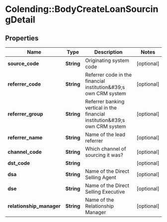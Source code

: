 # Colending::BodyCreateLoanSourcingDetail

## Properties
Name | Type | Description | Notes
------------ | ------------- | ------------- | -------------
**source_code** | **String** | Originating system code | [optional] 
**referrer_code** | **String** | Referrer code in the financial institution&amp;#39;s own CRM system | [optional] 
**referrer_group** | **String** | Referrer banking vertical in the financial institution&amp;#39;s own CRM system | [optional] 
**referrer_name** | **String** | Name of the lead referrer | [optional] 
**channel_code** | **String** | Which channel of sourcing it was? | [optional] 
**dst_code** | **String** |  | [optional] 
**dsa** | **String** | Name of the Direct Selling Agent | [optional] 
**dse** | **String** | Name of the Direct Selling Executive | [optional] 
**relationship_manager** | **String** | Name of the Relationship Manager | [optional] 

